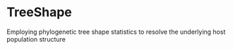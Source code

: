 # TreeShape
Employing phylogenetic tree shape statistics to resolve the underlying host population structure
